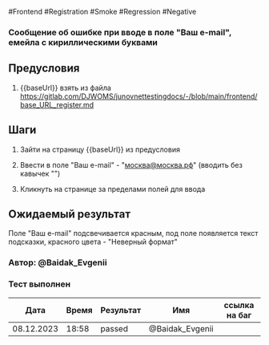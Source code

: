 #Frontend #Registration #Smoke #Regression #Negative

### Сообщение об ошибке при вводе в поле "Ваш e-mail", емейла с кириллическими буквами

## Предусловия

1. {{baseUrl}} взять из файла https://gitlab.com/DJWOMS/junovnettestingdocs/-/blob/main/frontend/base_URL_register.md

## Шаги

1. Зайти на страницу {{baseUrl}} из предусловия

2. Ввести в поле "Ваш e-mail" - "москва@москва.рф" (вводить без кавычек "")

3. Кликнуть на странице за пределами полей для ввода

## Ожидаемый результат

Поле "Ваш e-mail" подсвечивается красным, под поле появляется текст подсказки, красного цвета - "Неверный формат"

### Автор: @Baidak_Evgenii

### Тест выполнен
|     Дата    | Время | Результат   |   Имя  | ссылка на баг |
|     ---     |  ---  |    ---      |   ---  |      ---      |
|  08.12.2023 | 18:58 |   passed    | @Baidak_Evgenii |      |
